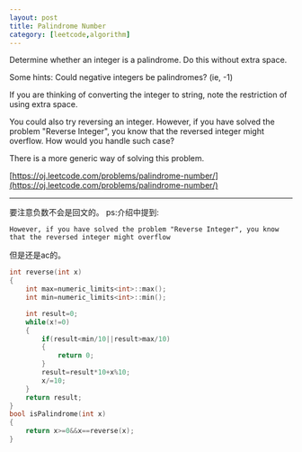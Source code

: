 ```yaml
---
layout: post
title: Palindrome Number
category: [leetcode,algorithm]
---
```


Determine whether an integer is a palindrome. Do this without extra space.

Some hints:
Could negative integers be palindromes? (ie, -1)

If you are thinking of converting the integer to string, note the restriction of using extra space.

You could also try reversing an integer. However, if you have solved the problem "Reverse Integer", you know that the reversed integer might overflow. How would you handle such case?

There is a more generic way of solving this problem.

[https://oj.leetcode.com/problems/palindrome-number/](https://oj.leetcode.com/problems/palindrome-number/) 

<!--break-->

---

要注意负数不会是回文的。
ps:介绍中提到:
```
However, if you have solved the problem "Reverse Integer", you know that the reversed integer might overflow
```

但是还是ac的。

```c++
int reverse(int x)
{
	int max=numeric_limits<int>::max();
	int min=numeric_limits<int>::min();

	int result=0;
	while(x!=0)
	{
		if(result<min/10||result>max/10)
		{
			return 0;
		}
		result=result*10+x%10;
		x/=10;
	}
	return result;
}
bool isPalindrome(int x)
{
	return x>=0&&x==reverse(x);
}
```
